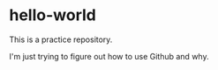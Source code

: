 # hello-world
This is a practice repository.

I'm just trying to figure out how to use Github and why.
